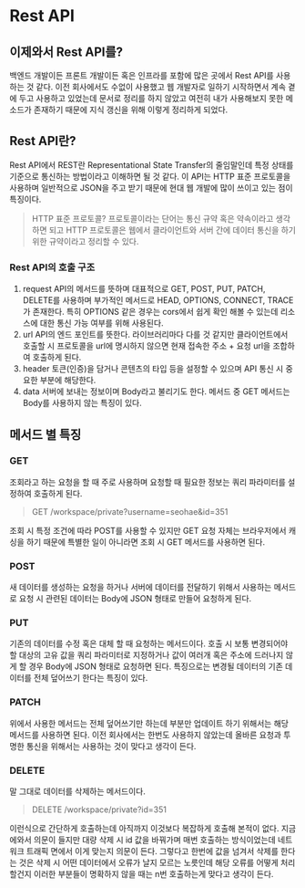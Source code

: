 # Rest API

## 이제와서 Rest API를?

백엔드 개발이든 프론트 개발이든 혹은 인프라를 포함에 많은 곳에서 Rest API를 사용하는 것 같다. 이전 회사에서도 수없이 사용했고 웹 개발자로 일하기 시작하면서 계속 곁에 두고 사용하고 있었는데 문서로 정리를 하지 않았고 여전히 내가 사용해보지 못한 메소드가 존재하기 때문에 지식 갱신을 위해 이렇게 정리하게 되었다.

## Rest API란?

Rest API에서 REST란 Representational State Transfer의 줄임말인데 특정 상태를 기준으로 통신하는 방법이라고 이해하면 될 것 같다. 이 API는 HTTP 표준 프로토콜을 사용하며 일반적으로 JSON을 주고 받기 때문에 현대 웹 개발에 많이 쓰이고 있는 점이 특징이다.

> HTTP 표준 프로토콜? 프로토콜이라는 단어는 통신 규약 혹은 약속이라고 생각하면 되고 HTTP 프로토콜은 웹에서 클라이언트와 서버 간에 데이터 통신을 하기위한 규약이라고 정리할 수 있다.

### Rest API의 호출 구조

1. request
   API의 메서드를 뜻하며 대표적으로 GET, POST, PUT, PATCH, DELETE를 사용하며 부가적인 메서드로 HEAD, OPTIONS, CONNECT, TRACE가 존재한다. 특히 OPTIONS 같은 경우는 cors에서 쉽게 확인 해볼 수 있는데 리소스에 대한 통신 가능 여부를 위해 사용된다.
2. url
   API의 엔드 포인트를 뜻한다. 라이브러리마다 다를 것 같지만 클라이언트에서 호출할 시 프로토콜을 url에 명시하지 않으면 현재 접속한 주소 + 요청 url을 조합하여 호출하게 된다.
3. header
   토큰(인증)을 담거나 콘텐츠의 타입 등을 설정할 수 있으며 API 통신 시 중요한 부분에 해당한다.
4. data
   서버에 보내는 정보이며 Body라고 불리기도 한다. 메서드 중 GET 메서드는 Body를 사용하지 않는 특징이 있다.

## 메서드 별 특징

### GET

조회라고 하는 요청을 할 때 주로 사용하며 요청할 때 필요한 정보는 쿼리 파라미터를 설정하여 호출하게 된다.

> GET /workspace/private?username=seohae&id=351

조회 시 특정 조건에 따라 POST를 사용할 수 있지만 GET 요청 자체는 브라우저에서 캐싱을 하기 때문에 특별한 일이 아니라면 조회 시 GET 메서드를 사용하면 된다.

### POST

새 데이터를 생성하는 요청을 하거나 서버에 데이터를 전달하기 위해서 사용하는 메서드로 요청 시 관련된 데이터는 Body에 JSON 형태로 만들어 요청하게 된다.

### PUT

기존의 데이터를 수정 혹은 대체 할 때 요청하는 메서드이다. 호출 시 보통 변경되어야 할 대상의 고유 값을 쿼리 파라미터로 지정하거나 값이 여러개 혹은 주소에 드러나지 않게 할 경우 Body에 JSON 형태로 요청하면 된다. 특징으로는 변경될 데이터의 기존 데이터를 전체 덮어쓰기 한다는 특징이 있다.

### PATCH

위에서 사용한 메서드는 전체 덮어쓰기만 하는데 부분만 업데이트 하기 위해서는 해당 메서드를 사용하면 된다. 이전 회사에서는 한번도 사용하지 않았는데 올바른 요청과 투명한 통신을 위해서는 사용하는 것이 맞다고 생각이 든다.

### DELETE

말 그대로 데이터를 삭제하는 메서드이다.

> DELETE /workspace/private?id=351

이런식으로 간단하게 호출하는데 아직까지 이것보다 복잡하게 호출해 본적이 없다. 지금에와서 의문이 들지만 대량 삭제 시 id 값을 바꿔가며 매번 호출하는 방식이었는데 네트워크 트래픽 면에서 이게 맞는지 의문이 든다. 그렇다고 한번에 값을 넘겨서 삭제를 한다는 것은 삭제 시 어떤 데이터에서 오류가 날지 모르는 노릇인데 해당 오류를 어떻게 처리 할건지 이러한 부분들이 명확하지 않을 때는 n번 호출하는게 맞다고 생각이 든다.
